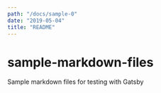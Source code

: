 ```yaml
---
path: "/docs/sample-0"
date: "2019-05-04"
title: "README"
---
```


# sample-markdown-files
Sample markdown files for testing with Gatsby
